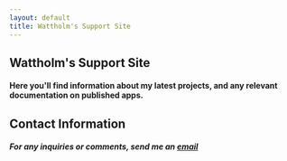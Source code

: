 ```yaml
---
layout: default
title: Wattholm's Support Site
---
```


## Wattholm's Support Site

#### Here you'll find information about my latest projects, and any relevant documentation on published apps.


## Contact Information

##### For any inquiries or comments, send me an [email](mailto:wattholm@outlook.com)

